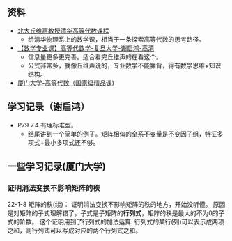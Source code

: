 
## 资料
- [北大丘维声教授清华高等代数课程](https://www.bilibili.com/video/av338177282)
  - 给清华物理系上的数学课，相当于一条探索高等代数的思考路径。
- [【数学专业课】高等代数学-复旦大学-谢启鸿-高清](https://www.bilibili.com/video/BV1mJ411r7ZB)
  - 信息量更多更完善。适合看完丘维声的在看这个。
  - 公式非常多，就像丘维声说的，专业数学不能靠背，得有数学思维+知识结构。
- [厦门大学-高等代数（国家级精品课)](https://www.bilibili.com/video/av74024918)

## 学习记录（谢启鸿）
- P79 7.4 有理标准型。
  - 结尾讲到一个简单的例子。矩阵相似的全系不变量是不变因子组，特征多项式+最小多项式还不够。

## 一些学习记录(厦门大学)
### 证明消法变换不影响矩阵的秩
22-1-8 矩阵的秩(续)： 证明消法变换不影响矩阵的秩的地方，开始没听懂。
原因是对矩阵的子式理解错了，子式是子矩阵的**行列式**，矩阵的秩是最大的不为0的子式的阶数。
这个证明用到了行列式的加法运算: 行列式的某行(列)可以表示成两项之和，则行列式可以写成对应的两个行列式之和。